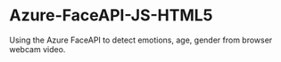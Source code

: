 # Azure-FaceAPI-JS-HTML5
Using the Azure FaceAPI to detect emotions, age, gender from browser webcam video.
